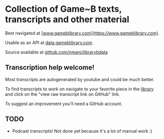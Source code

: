 # Collection of Game~B texts, transcripts and other material

Best navigated at [www.gameblibrary.com](https://www.gameblibrary.com).

Usable as an API at [data.gameblibrary.com](https://data.gameblibrary.com).

Source available at [github.com/nmaro/librarybdata](https://github.com/nmaro/librarybdata)

## Transcription help welcome!

Most transcripts are autogenerated by youtube and could be much better.

To find transcripts to work on navigate to your favorite piece in the [library](https://gameblibrary.com) and click on the "view raw transcript link on GitHub" link.

To suggest an improvement you'll need a GitHub account.

## TODO

- Podcast transcripts! Not done yet because it's a lot of manual work :)
